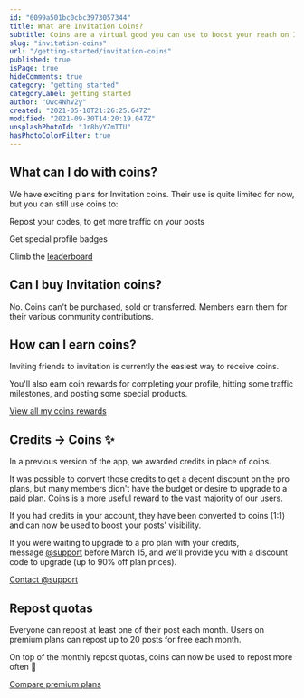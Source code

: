 ```yaml
---
id: "6099a501bc0cbc3973057344"
title: What are Invitation Coins?
subtitle: Coins are a virtual good you can use to boost your reach on Invitation.
slug: "invitation-coins"
url: "/getting-started/invitation-coins"
published: true
isPage: true
hideComments: true
category: "getting started"
categoryLabel: getting started
author: "Owc4NhV2y"
created: "2021-05-10T21:26:25.647Z"
modified: "2021-09-30T14:20:19.047Z"
unsplashPhotoId: "Jr8byYZmTTU"
hasPhotoColorFilter: true
---
```

## **What can I do with coins?**

We have exciting plans for Invitation coins. Their use is quite limited for now, but you can still use coins to:

Repost your codes, to get more traffic on your posts

Get special profile badges

Climb the&nbsp;[leaderboard](/people)

## **Can I buy Invitation coins?**

No. Coins can't be purchased, sold or transferred. Members earn them for their various community contributions.

## **How can I earn coins?**

Inviting friends to invitation is currently the easiest way to receive coins.

You'll also earn coin rewards for completing your profile, hitting some traffic milestones, and posting some special products.

[View all my coins rewards](/profile/earn)

## **Credits → Coins ✨**

In a previous version of the app, we awarded credits in place of coins.

It was possible to convert those credits to get a decent discount on the pro plans, but many members didn't have the budget or desire to upgrade to a paid plan. Coins is a more useful reward to the vast majority of our users.

If you had credits in your account, they have been converted to coins (1:1) and can now be used to boost your posts' visibility.

If you were waiting to upgrade to a pro plan with your credits, message&nbsp;[@support](/@support)&nbsp;before March 15, and we'll provide you with a discount code to upgrade (up to 90% off plan prices).

[Contact @support](/@support)

## **Repost quotas**

Everyone can repost at least one of their post each month. Users on premium plans can repost up to 20 posts for free each month.

On top of the monthly repost quotas, coins can now be used to repost more often 🙌

[Compare premium plans](/profile/upgrade)